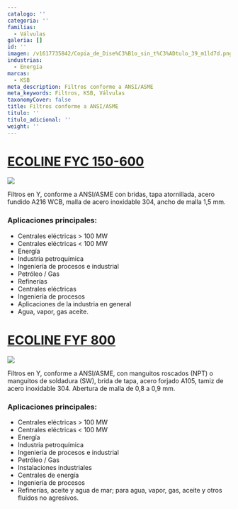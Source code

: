 ```yaml
---
catalogo: ''
categoria: ''
familias:
  - Válvulas
galeria: []
id: ''
imagen: /v1617735842/Copia_de_Dise%C3%B1o_sin_t%C3%ADtulo_39_m1ld7d.png
industrias:
  - Energía
marcas:
  - KSB
meta_description: Filtros conforme a ANSI/ASME
meta_keywords: Filtros, KSB, Válvulas
taxonomyCover: false
title: Filtros conforme a ANSI/ASME
titulo: ''
titulo_adicional: ''
weight: ''
---
```

# [**ECOLINE FYC 150-600**](https://products.ksb.com/es-es/productos/valvulas/ecoline-fyc-150-600-31610)

![](https://res.cloudinary.com/novatec/v1596753406/es000665-ecoline-fyc-150-600_p3jmqm.png)

Filtros en Y, conforme a ANSI/ASME con bridas, tapa atornillada, acero fundido A216 WCB, malla de acero inoxidable 304, ancho de malla 1,5 mm.

### **Aplicaciones principales:**

* Centrales eléctricas > 100 MW
* Centrales eléctricas < 100 MW
* Energía
* Industria petroquímica
* Ingeniería de procesos e industrial
* Petróleo / Gas
* Refinerías
* Centrales eléctricas
* Ingeniería de procesos
* Aplicaciones de la industria en general
* Agua, vapor, gas aceite. 

# [**ECOLINE FYF 800**](https://products.ksb.com/es-es/productos/valvulas/valvulas-asme-ansi/ecoline-fyf-800-31636)

![](https://res.cloudinary.com/novatec/v1596753528/es000666-ecoline-fyf-800_mrmpqv.png)

Filtros en Y, conforme a ANSI/ASME, con manguitos roscados (NPT) o manguitos de soldadura (SW), brida de tapa, acero forjado A105, tamiz de acero inoxidable 304. Abertura de malla de 0,8 a 0,9 mm.

### **Aplicaciones principales:**

* Centrales eléctricas > 100 MW
* Centrales eléctricas < 100 MW
* Energía
* Industria petroquímica
* Ingeniería de procesos e industrial
* Petróleo / Gas
* Instalaciones industriales
* Centrales de energía
* Ingeniería de procesos
* Refinerías, aceite y agua de mar; para agua, vapor, gas, aceite y otros fluidos no agresivos.